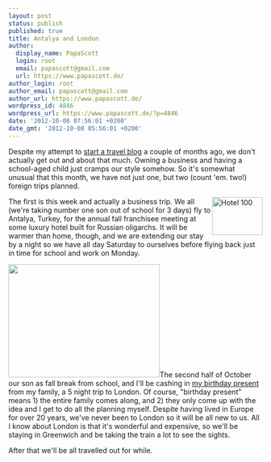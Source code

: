 ```yaml
---
layout: post
status: publish
published: true
title: Antalya and London
author:
  display_name: PapaScott
  login: root
  email: papascott@gmail.com
  url: https://www.papascott.de/
author_login: root
author_email: papascott@gmail.com
author_url: https://www.papascott.de/
wordpress_id: 4846
wordpress_url: https://www.papascott.de/?p=4846
date: '2012-10-08 07:56:01 +0200'
date_gmt: '2012-10-08 05:56:01 +0200'
---
```

<p>Despite my attempt to <a href="https://www.papascott.de/archives/2012/08/16/travel-blog/">start a travel blog</a> a couple of months ago, we don't actually get out and about that much. Owning a business and having a school-aged child just cramps our style somehow. So it's somewhat unusual that this month, we have not just one, but two (count 'em. two!) foreign trips planned.</p>
<p><img src="https://www.papascott.de/wordpress/wp-content/uploads/2012/10/Hotel_100.jpg" alt="Hotel 100" border="0" width="100" height="75" style="float:right;" />The first is this week and actually a business trip. We all (we're taking number one son out of school for 3 days) fly to Antalya, Turkey, for the annual fall franchisee meeting at some luxury hotel built for Russian oligarchs. It will be warmer than home, though, and we are extending our stay by a night so we have all day Saturday to ourselves before flying back just in time for school and work on Monday.</p>
<p><a href="https://www.papascott.de/wordpress/wp-content/uploads/2012/10/AlMdzRpCEAA3-f5.jpg"><img src="https://www.papascott.de/wordpress/wp-content/uploads/2012/10/AlMdzRpCEAA3-f5-300x224.jpg" alt="" title="AlMdzRpCEAA3-f5.jpg" width="300" height="224" class="alignright size-medium wp-image-4844" /></a>The second half of October our son as fall break from school, and I'll be cashing in <a href="http://twitter.com/papascott/statuses/167510377884684288">my birthday present</a> from my family, a 5 night trip to London. Of course, "birthday present" means 1) the entire family comes along, and 2) they only come up with the idea and I get to do all the planning myself. Despite having lived in Europe for over 20 years, we've never been to London so it will be all new to us. All I know about London is that it's wonderful and expensive, so we'll be staying in Greenwich and be taking the train a lot to see the sights.</p>
<p>After that we'll be all travelled out for while.</p>
